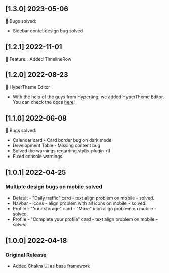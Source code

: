 ## [1.3.0] 2023-05-06

🐛 Bugs solved:

- Sidebar contet design bug solved


## [1.2.1] 2022-11-01

🚀 Feature:
-Added TimelineRow

## [1.2.0] 2022-08-23

🚀 HyperTheme Editor

- With the help of the guys from Hyperting, we added HyperTheme Editor. You can check the docs [here](https://www.hyperthe.me/documentation/getting-started/community)!
## [1.1.0] 2022-06-08

🐛 Bugs solved:

- Calendar card - Card border bug on dark mode
- Development Table - Missing content bug
- Solved the warnings regarding stylis-plugin-rtl
- Fixed console warnings

## [1.0.1] 2022-04-25

### Multiple design bugs on mobile solved

- Default - "Daily traffic" card - text align problem on mobile - solved.
- Navbar - Icons - align problem with all icons on mobile - solved.
- Profile - "Your storage" card - "More" icon align problem on mobile - solved.
- Profile - "Complete your profile" card - text align problem on mobile - solved.

## [1.0.0] 2022-04-18

### Original Release

- Added Chakra UI as base framework
